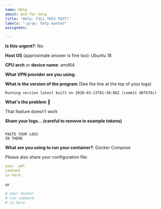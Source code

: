 ```yaml
---
name: Help
about: Ask for help
title: 'Help: FILL THIS TEXT!'
labels: ":pray: help wanted"
assignees:

---
```


<!---
⚠️ If this about a Docker configuration problem or another service:
Start a discussion at https://github.com/rxtreme8/gluetun/discussions/new
OR I WILL INSTA-CLOSE YOUR ISSUE.
-->

<!---
⚠️ Answer the following or I'll insta-close your issue
-->

**Is this urgent?**: No

**Host OS** (approximate answer is fine too): Ubuntu 18

**CPU arch** or **device name**: amd64

**What VPN provider are you using**:

**What is the version of the program** (See the line at the top of your logs)

```
Running version latest built on 2020-03-13T01:30:06Z (commit d0f678c)
```

**What's the problem** 🤔

That feature doesn't work

**Share your logs... (careful to remove in example tokens)**

```log

PASTE YOUR LOGS
IN THERE

```

**What are you using to run your container?**: Docker Compose

<!---
💡 You can highlight your code with https://docs.github.com/en/github/writing-on-github/working-with-advanced-formatting/creating-and-highlighting-code-blocks#syntax-highlight
-->

Please also share your configuration file:

```yml
your .yml
content
in here
```

or

```sh
# your docker
# run command
# in here
```

